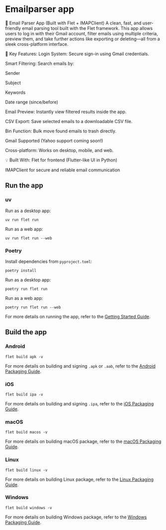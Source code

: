 # Emailparser app

📧 Email Parser App (Built with Flet + IMAPClient)
A clean, fast, and user-friendly email parsing tool built with the Flet framework. This app allows users to log in with their Gmail account, filter emails using multiple criteria, preview them, and take further actions like exporting or deleting—all from a sleek cross-platform interface.

🔑 Key Features:
Login System: Secure sign-in using Gmail credentials.

Smart Filtering: Search emails by:

Sender

Subject

Keywords

Date range (since/before)

Email Preview: Instantly view filtered results inside the app.

CSV Export: Save selected emails to a downloadable CSV file.

Bin Function: Bulk move found emails to trash directly.

Gmail Supported (Yahoo support coming soon!)

Cross-platform: Works on desktop, mobile, and web.

💡 Built With:
Flet for frontend (Flutter-like UI in Python)

IMAPClient for secure and reliable email communication


## Run the app

### uv

Run as a desktop app:

```
uv run flet run
```

Run as a web app:

```
uv run flet run --web
```

### Poetry

Install dependencies from `pyproject.toml`:

```
poetry install
```

Run as a desktop app:

```
poetry run flet run
```

Run as a web app:

```
poetry run flet run --web
```

For more details on running the app, refer to the [Getting Started Guide](https://flet.dev/docs/getting-started/).

## Build the app

### Android

```
flet build apk -v
```

For more details on building and signing `.apk` or `.aab`, refer to the [Android Packaging Guide](https://flet.dev/docs/publish/android/).

### iOS


```
flet build ipa -v
```

For more details on building and signing `.ipa`, refer to the [iOS Packaging Guide](https://flet.dev/docs/publish/ios/).

### macOS

```
flet build macos -v
```

For more details on building macOS package, refer to the [macOS Packaging Guide](https://flet.dev/docs/publish/macos/).

### Linux

```
flet build linux -v
```

For more details on building Linux package, refer to the [Linux Packaging Guide](https://flet.dev/docs/publish/linux/).

### Windows

```
flet build windows -v
```

For more details on building Windows package, refer to the [Windows Packaging Guide](https://flet.dev/docs/publish/windows/).